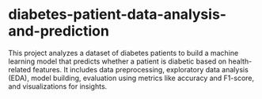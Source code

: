 # diabetes-patient-data-analysis-and-prediction
This project analyzes a dataset of diabetes patients to build a machine learning model that predicts whether a patient is diabetic based on health-related features. It includes data preprocessing, exploratory data analysis (EDA), model building, evaluation using metrics like accuracy and F1-score, and visualizations for insights.
